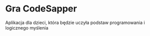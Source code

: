# Gra CodeSapper
Aplikacja dla dzieci, która będzie uczyła podstaw programowania i logicznego myślenia
